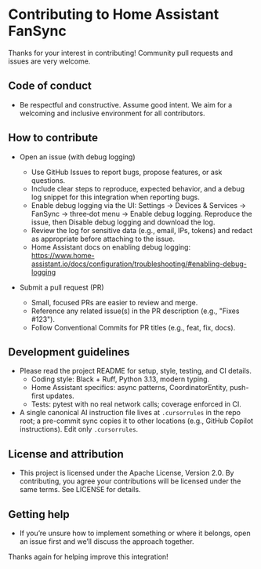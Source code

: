 # Contributing to Home Assistant FanSync

Thanks for your interest in contributing! Community pull requests and issues are very welcome.

## Code of conduct

- Be respectful and constructive. Assume good intent. We aim for a welcoming and inclusive
  environment for all contributors.

## How to contribute

- Open an issue (with debug logging)
  - Use GitHub Issues to report bugs, propose features, or ask questions.
  - Include clear steps to reproduce, expected behavior, and a debug log snippet for this
    integration when reporting bugs.
  - Enable debug logging via the UI: Settings → Devices & Services → FanSync → three‑dot menu →
    Enable debug logging. Reproduce the issue, then Disable debug logging and download the log.
  - Review the log for sensitive data (e.g., email, IPs, tokens) and redact as appropriate before
    attaching to the issue.
  - Home Assistant docs on enabling debug logging:
    https://www.home-assistant.io/docs/configuration/troubleshooting/#enabling-debug-logging

- Submit a pull request (PR)
  - Small, focused PRs are easier to review and merge.
  - Reference any related issue(s) in the PR description (e.g., "Fixes #123").
  - Follow Conventional Commits for PR titles (e.g., feat, fix, docs).

## Development guidelines

- Please read the project README for setup, style, testing, and CI details.
  - Coding style: Black + Ruff, Python 3.13, modern typing.
  - Home Assistant specifics: async patterns, CoordinatorEntity, push-first updates.
  - Tests: pytest with no real network calls; coverage enforced in CI.
- A single canonical AI instruction file lives at `.cursorrules` in the repo root; a pre-commit
  sync copies it to other locations (e.g., GitHub Copilot instructions). Edit only `.cursorrules`.

## License and attribution

- This project is licensed under the Apache License, Version 2.0. By contributing, you
  agree your contributions will be licensed under the same terms. See LICENSE for details.

## Getting help

- If you’re unsure how to implement something or where it belongs, open an issue first and we’ll
  discuss the approach together.

Thanks again for helping improve this integration!
